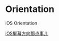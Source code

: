 # Orientation
iOS Orientation

[iOS屏幕方向那点事儿](http://www.viicat.com/2016/12/29/ios%E5%B1%8F%E5%B9%95%E6%96%B9%E5%90%91%E9%82%A3%E7%82%B9%E4%BA%8B%E5%84%BF/ "iOS屏幕方向那点事儿")
